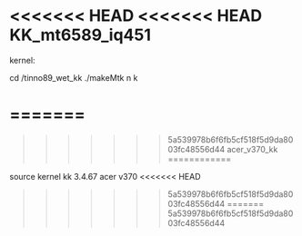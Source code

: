<<<<<<< HEAD
<<<<<<< HEAD
KK_mt6589_iq451
===============

kernel:

cd /tinno89_wet_kk
./makeMtk n k

=======
=======
>>>>>>> 5a539978b6f6fb5cf518f5d9da8003fc48556d44
acer_v370_kk
============

source kernel kk 3.4.67 acer v370
<<<<<<< HEAD
>>>>>>> 5a539978b6f6fb5cf518f5d9da8003fc48556d44
=======
>>>>>>> 5a539978b6f6fb5cf518f5d9da8003fc48556d44
